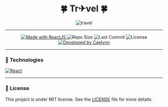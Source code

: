 <h1 align="center">🍀 Tr✈vel 🍀</h1>
<div align="center">

  ![travel](https://media.giphy.com/media/XLeLjOzdJSEMES5ZnY/giphy.gif)

</div>

---
<p align="center">

<a href="https://reactjs.org/">
  <img alt="Made with ReactJS" src="https://img.shields.io/badge/Made_with-React.js-000?style=for-the-badge&logo=react" />
</a>

  <img alt="Repo Size" src="https://img.shields.io/github/repo-size/yuukiasuna00/travel-react?color=000&style=for-the-badge">
  
  <img alt="Last Commit" src="https://img.shields.io/github/last-commit/yuukiasuna00/travel-react?color=000&style=for-the-badge">
  
  <img alt="License" src="https://img.shields.io/github/license/yuukiasuna00/travel-react?color=000&style=for-the-badge"/>
  
  <a href="https://github.com/yuukiasuna00/">
    <img alt="Developed by Caelynn" src="https://img.shields.io/badge/Dev-Caelynn-%3498db?color=000&style=for-the-badge">
  </a>
</p>


---
### 🚀 Technologies
<a href="https://reactjs.org/">
  <img alt="React" src="https://img.shields.io/badge/React-20232A?style=for-the-badge&logo=react&logoColor=61DAFB" />
</a>

---
### 📄 License
This project is under MIT license. See the [LICENSE](https://github.com/yuukiasuna00/travel-react/blob/main/LICENSE) file for more details.
